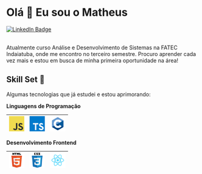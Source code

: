 # Olá 👋 Eu sou o Matheus

<div id="badges">
  <a href = "https://www.linkedin.com/in/matheus-antonio-aguiar/">
    <img src="https://img.shields.io/badge/LinkedIn-0077B5?style=for-the-badge&logo=linkedin&logoColor=white" alt="LinkedIn Badge"/>
  </a>
</div>

<br>

Atualmente curso Análise e Desenvolvimento de Sistemas na FATEC Indaiatuba, onde me encontro no terceiro semestre. Procuro aprender cada vez mais e estou em busca de minha primeira oportunidade na área!

## Skill Set :muscle:

Algumas tecnologias que já estudei e estou aprimorando:

**Linguagens de Programação**

<img alt="JS" title="JavaScript" width="40px" src="https://raw.githubusercontent.com/github/explore/master/topics/javascript/javascript.png">|<img alt="Typescript" title="Typescript" width="40px" src="https://raw.githubusercontent.com/github/explore/main/topics/typescript/typescript.png">|<img title="C" alt="C" width="40px" src="https://raw.githubusercontent.com/github/explore/master/topics/c/c.png">
|--|--|--|

**Desenvolvimento Frontend**

<img title="HTML5" alt="HTML5" width="40px" src="https://raw.githubusercontent.com/devicons/devicon/master/icons/html5/html5-original-wordmark.svg">|<img title="CSS3" alt="CSS3" width="40px" src="https://raw.githubusercontent.com/devicons/devicon/master/icons/css3/css3-original-wordmark.svg">|<img title="React" alt="React" width="40px" src="https://raw.githubusercontent.com/github/explore/master/topics/react/react.png">
|--|--|--|


<br>

